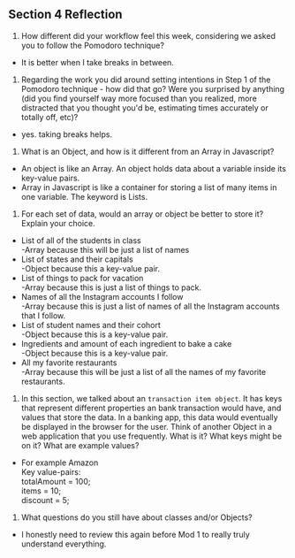 ## Section 4 Reflection

1. How different did your workflow feel this week, considering we asked you to follow the Pomodoro technique?
- It is better when I take breaks in between.
1. Regarding the work you did around setting intentions in Step 1 of the Pomodoro technique - how did that go? Were you surprised by anything (did you find yourself way more focused than you realized, more distracted that you thought you'd be, estimating times accurately or totally off, etc)?
- yes. taking breaks helps.
1. What is an Object, and how is it different from an Array in Javascript?
- An object is like an Array. An object holds data about a variable inside its key-value pairs.
- Array in Javascript is like a container for storing a list of many items in one variable. The keyword is Lists.

1. For each set of data, would an array or object be better to store it? Explain your choice.

  * List of all of the students in class \
  -Array because this will be just a list of names
  * List of states and their capitals \
  -Object because this a key-value pair.
  * List of things to pack for vacation \
  -Array because this is just a list of things to pack.
  * Names of all the Instagram accounts I follow \
  -Array because this is just a list of names of all the Instagram accounts that I follow.
  * List of student names and their cohort \
  -Object because this is a key-value pair.
  * Ingredients and amount of each ingredient to bake a cake \
  -Object because this is a key-value pair.
  * All my favorite restaurants \
  -Array because this will be just a list of all the names of my favorite restaurants.


1. In this section, we talked about an `transaction item object`. It has keys that represent different properties an bank transaction would have, and values that store the data. In a banking app, this data would eventually be displayed in the browser for the user. Think of another Object in a web application that you use frequently. What is it? What keys might be on it? What are example values?

- For example Amazon \
Key value-pairs: \
totalAmount = 100; \
items = 10; \
discount = 5;

1. What questions do you still have about classes and/or Objects?
- I honestly need to review this again before Mod 1 to really truly understand everything.
